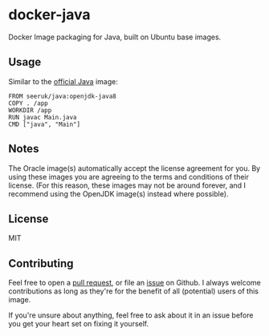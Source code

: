 docker-java
===========

Docker Image packaging for Java, built on Ubuntu base images.

Usage
-----

Similar to the [official Java][1] image:

```
FROM seeruk/java:openjdk-java8
COPY . /app
WORKDIR /app
RUN javac Main.java
CMD ["java", "Main"]
```

Notes
-----

The Oracle image(s) automatically accept the license agreement for you. By using these images you are agreeing to the terms and conditions of their license. (For this reason, these images may not be around forever, and I recommend using the OpenJDK image(s) instead where possible).

License
-------

MIT

Contributing
------------

Feel free to open a [pull request][2], or file an [issue][3] on Github. I always welcome contributions as long as they're for the benefit of all (potential) users of this image.

If you're unsure about anything, feel free to ask about it in an issue before you get your heart set on fixing it yourself.

[1]: https://hub.docker.com/_/java/
[2]: https://github.com/SeerUK/docker-java/pulls
[3]: https://github.com/SeerUK/docker-java/issues
